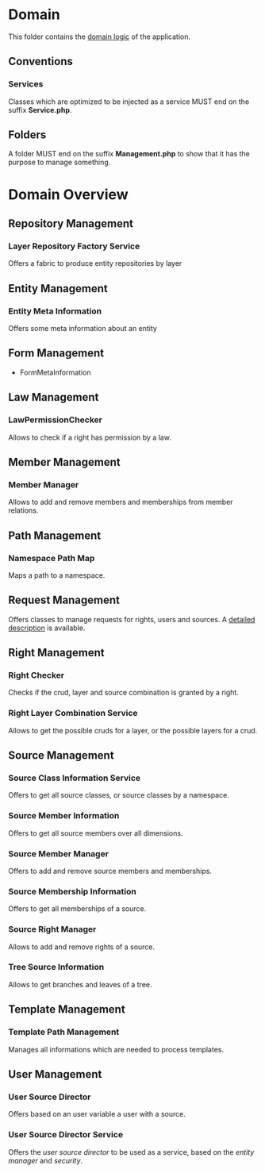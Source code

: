 # Domain
This folder contains the [domain logic](https://en.wikipedia.org/wiki/Business_logic) of the application.

## Conventions
### Services
Classes which are optimized to be injected as a service MUST end on the suffix **Service.php**.
## Folders
A folder MUST end on the suffix **Management.php** to show that it has the purpose to manage something.

# Domain Overview

## Repository Management
### Layer Repository Factory Service
Offers a fabric to produce entity repositories by layer
## Entity Management
### Entity Meta Information ###
Offers some meta information about an entity

## Form Management
- FormMetaInformation

## Law Management
### LawPermissionChecker ###
Allows to check if a right has permission by a law.

## Member Management
### Member Manager ###
Allows to add and remove members and memberships from member relations.

## Path Management

### Namespace Path Map ###
Maps a path to a namespace.

## Request Management

Offers classes to manage requests for rights, users and sources. A [detailed description](./RequestManagement/README.md) is available.
## Right Management
### Right Checker ###
Checks if the crud, layer and source combination is granted by a right.
### Right Layer Combination Service ###
Allows to get the possible cruds for a layer, or the possible layers for a crud.
## Source Management
### Source Class Information Service ###
Offers to get all source classes, or source classes by a namespace. 
### Source Member Information ###
Offers to get all source members over all dimensions.
### Source Member Manager
Offers to add and remove source members and memberships.
### Source Membership Information
Offers to get all memberships of a source.
### Source Right Manager
Allows to add and remove rights of a source.
### Tree Source Information
Allows to get branches and leaves of a tree.
## Template Management
### Template Path Management
Manages all informations which are needed to process templates.
## User Management
### User Source Director
Offers based on an user variable a user with a source.
### User Source Director Service
Offers the _user source director_ to be used as a service, based on the _entity manager_ and _security_.
